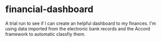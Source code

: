 financial-dashboard
===================

A trial run to see if I can create an helpful dashboard to my finances.
I'm using data imported from the electronic bank records and the Accord framework to automatic classfiy them.
